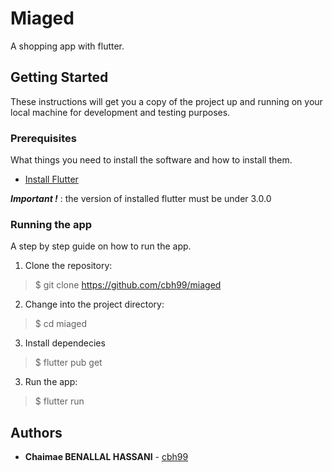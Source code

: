 # Miaged

A shopping app with flutter.

## Getting Started

These instructions will get you a copy of the project up and running on your local machine for development and testing purposes.

### Prerequisites

What things you need to install the software and how to install them.

- [Install Flutter](https://flutter.dev/docs/get-started/install)

***Important !*** : the version of installed flutter must be under 3.0.0

### Running the app

A step by step guide on how to run the app.

1. Clone the repository:

>$ git clone https://github.com/cbh99/miaged

2. Change into the project directory:

>$ cd miaged

3. Install dependecies

>$ flutter pub get

3. Run the app:


>$ flutter run

## Authors

- **Chaimae BENALLAL HASSANI**  - [cbh99](https://github.com/cbh99)


